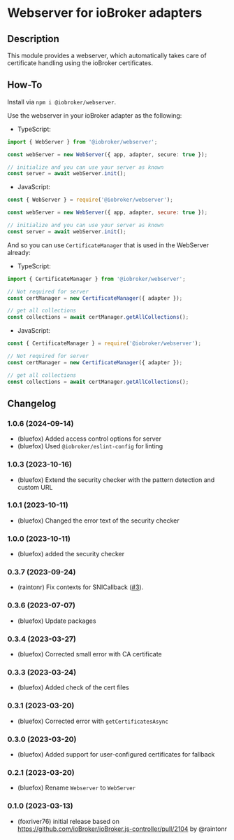 # Webserver for ioBroker adapters

## Description

This module provides a webserver, which automatically takes care of
certificate handling using the ioBroker certificates.

## How-To

Install via `npm i @iobroker/webserver`.

Use the webserver in your ioBroker adapter as the following:

-   TypeScript:

```typescript
import { WebServer } from '@iobroker/webserver';

const webServer = new WebServer({ app, adapter, secure: true });

// initialize and you can use your server as known
const server = await webServer.init();
```

-   JavaScript:

```javascript
const { WebServer } = require('@iobroker/webserver');

const webServer = new WebServer({ app, adapter, secure: true });

// initialize and you can use your server as known
const server = await webServer.init();
```

And so you can use `CertificateManager` that is used in the WebServer already:

-   TypeScript:

```typescript
import { CertificateManager } from '@iobroker/webserver';

// Not required for server
const certManager = new CertificateManager({ adapter });

// get all collections
const collections = await certManager.getAllCollections();
```

-   JavaScript:

```javascript
const { CertificateManager } = require('@iobroker/webserver');

// Not required for server
const certManager = new CertificateManager({ adapter });

// get all collections
const collections = await certManager.getAllCollections();
```

## Changelog

<!--
  Placeholder for the next version (at the beginning of the line):
  ### **WORK IN PROGRESS**
-->
### 1.0.6 (2024-09-14)

-   (bluefox) Added access control options for server
-   (bluefox) Used `@iobroker/eslint-config` for linting

### 1.0.3 (2023-10-16)

-   (bluefox) Extend the security checker with the pattern detection and custom URL

### 1.0.1 (2023-10-11)

-   (bluefox) Changed the error text of the security checker

### 1.0.0 (2023-10-11)

-   (bluefox) added the security checker

### 0.3.7 (2023-09-24)

-   (raintonr) Fix contexts for SNICallback ([#3](https://github.com/ioBroker/webserver/issues/3)).

### 0.3.6 (2023-07-07)

-   (bluefox) Update packages

### 0.3.4 (2023-03-27)

-   (bluefox) Corrected small error with CA certificate

### 0.3.3 (2023-03-24)

-   (bluefox) Added check of the cert files

### 0.3.1 (2023-03-20)

-   (bluefox) Corrected error with `getCertificatesAsync`

### 0.3.0 (2023-03-20)

-   (bluefox) Added support for user-configured certificates for fallback

### 0.2.1 (2023-03-20)

-   (bluefox) Rename `Webserver` to `WebServer`

### 0.1.0 (2023-03-13)

-   (foxriver76) initial release based on https://github.com/ioBroker/ioBroker.js-controller/pull/2104 by @raintonr
